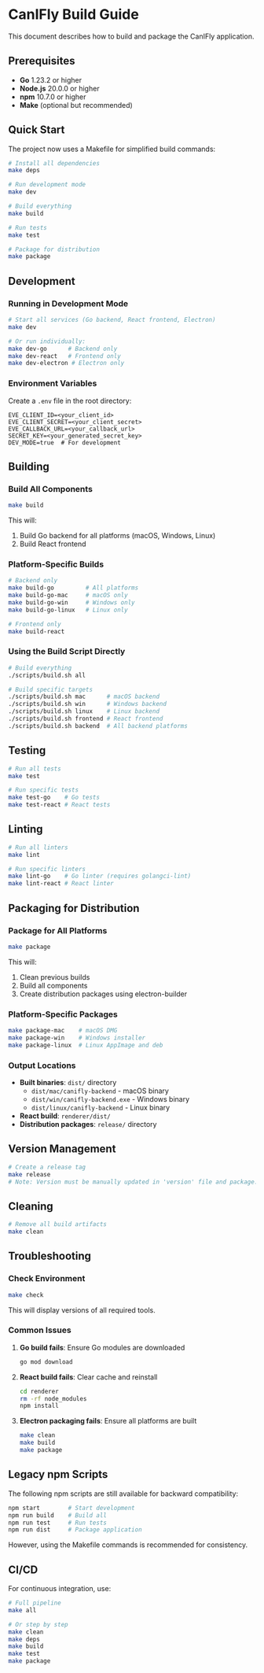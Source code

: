 # CanIFly Build Guide

This document describes how to build and package the CanIFly application.

## Prerequisites

- **Go** 1.23.2 or higher
- **Node.js** 20.0.0 or higher
- **npm** 10.7.0 or higher
- **Make** (optional but recommended)

## Quick Start

The project now uses a Makefile for simplified build commands:

```bash
# Install all dependencies
make deps

# Run development mode
make dev

# Build everything
make build

# Run tests
make test

# Package for distribution
make package
```

## Development

### Running in Development Mode

```bash
# Start all services (Go backend, React frontend, Electron)
make dev

# Or run individually:
make dev-go      # Backend only
make dev-react   # Frontend only
make dev-electron # Electron only
```

### Environment Variables

Create a `.env` file in the root directory:

```env
EVE_CLIENT_ID=<your_client_id>
EVE_CLIENT_SECRET=<your_client_secret>
EVE_CALLBACK_URL=<your_callback_url>
SECRET_KEY=<your_generated_secret_key>
DEV_MODE=true  # For development
```

## Building

### Build All Components

```bash
make build
```

This will:
1. Build Go backend for all platforms (macOS, Windows, Linux)
2. Build React frontend

### Platform-Specific Builds

```bash
# Backend only
make build-go         # All platforms
make build-go-mac     # macOS only
make build-go-win     # Windows only
make build-go-linux   # Linux only

# Frontend only
make build-react
```

### Using the Build Script Directly

```bash
# Build everything
./scripts/build.sh all

# Build specific targets
./scripts/build.sh mac      # macOS backend
./scripts/build.sh win      # Windows backend
./scripts/build.sh linux    # Linux backend
./scripts/build.sh frontend # React frontend
./scripts/build.sh backend  # All backend platforms
```

## Testing

```bash
# Run all tests
make test

# Run specific tests
make test-go    # Go tests
make test-react # React tests
```

## Linting

```bash
# Run all linters
make lint

# Run specific linters
make lint-go    # Go linter (requires golangci-lint)
make lint-react # React linter
```

## Packaging for Distribution

### Package for All Platforms

```bash
make package
```

This will:
1. Clean previous builds
2. Build all components
3. Create distribution packages using electron-builder

### Platform-Specific Packages

```bash
make package-mac    # macOS DMG
make package-win    # Windows installer
make package-linux  # Linux AppImage and deb
```

### Output Locations

- **Built binaries**: `dist/` directory
  - `dist/mac/canifly-backend` - macOS binary
  - `dist/win/canifly-backend.exe` - Windows binary
  - `dist/linux/canifly-backend` - Linux binary
- **React build**: `renderer/dist/`
- **Distribution packages**: `release/` directory

## Version Management

```bash
# Create a release tag
make release
# Note: Version must be manually updated in 'version' file and package.json first
```

## Cleaning

```bash
# Remove all build artifacts
make clean
```

## Troubleshooting

### Check Environment

```bash
make check
```

This will display versions of all required tools.

### Common Issues

1. **Go build fails**: Ensure Go modules are downloaded
   ```bash
   go mod download
   ```

2. **React build fails**: Clear cache and reinstall
   ```bash
   cd renderer
   rm -rf node_modules
   npm install
   ```

3. **Electron packaging fails**: Ensure all platforms are built
   ```bash
   make clean
   make build
   make package
   ```

## Legacy npm Scripts

The following npm scripts are still available for backward compatibility:

```bash
npm start        # Start development
npm run build    # Build all
npm run test     # Run tests
npm run dist     # Package application
```

However, using the Makefile commands is recommended for consistency.

## CI/CD

For continuous integration, use:

```bash
# Full pipeline
make all

# Or step by step
make clean
make deps
make build
make test
make package
```